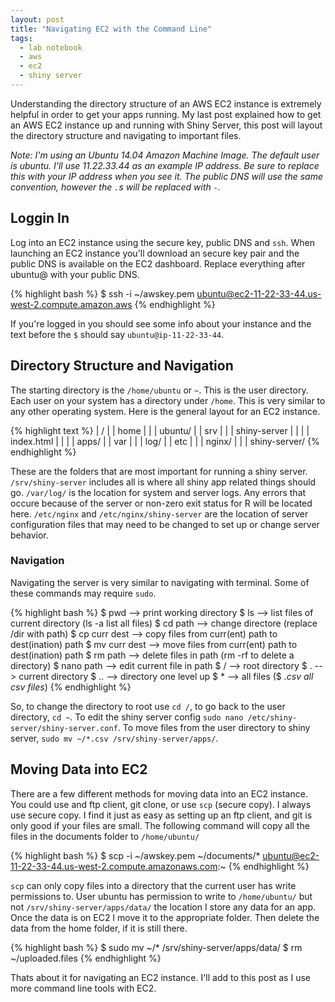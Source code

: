```yaml
---
layout: post
title: "Navigating EC2 with the Command Line"
tags:
  - lab notebook
  - aws
  - ec2
  - shiny server
---
```


Understanding the directory structure of an AWS EC2 instance is extremely helpful in order to get your apps running. My last post explained how to get an AWS EC2 instance up and running with Shiny Server, this post will layout the directory structure and navigating to important files.<!--more-->

*Note: I'm using an Ubuntu 14.04 Amazon Machine Image. The default user is ubuntu. I'll use 11.22.33.44 as an example IP address. Be sure to replace this with your IP address when you see it. The public DNS will use the same convention, however the `.`s will be replaced with `-`.*

## Loggin In

Log into an EC2 instance using the secure key, public DNS and `ssh`. When launching an EC2 instance you'll download an secure key pair and the public DNS is available on the EC2 dashboard. Replace everything after ubuntu@ with your public DNS.

{% highlight bash %}
$ ssh -i ~/awskey.pem ubuntu@ec2-11-22-33-44.us-west-2.compute.amazon.aws
{% endhighlight %}

If you're logged in you should see some info about your instance and the text before the `$` should say `ubuntu@ip-11-22-33-44`.

## Directory Structure and Navigation

The starting directory is the `/home/ubuntu` or `~`. This is the user directory. Each user on your system has a directory under `/home`. This is very similar to any other operating system. Here is the general layout for an EC2 instance.

{% highlight text %}
| /
| | home
| | | ubuntu/
| | srv
| | | shiny-server
| | | | index.html
| | | | apps/
| | var
| | | log/
| | etc
| | | nginx/
| | | shiny-server/
{% endhighlight %}

These are the folders that are most important for running a shiny server. `/srv/shiny-server` includes all is where all shiny app related things should go. `/var/log/` is the location for system and server logs. Any errors that occure because of the server or non-zero exit status for R will be located here. `/etc/nginx` and `/etc/nginx/shiny-server` are the location of server configuration files that may need to be changed to set up or change server behavior.

### Navigation

Navigating the server is very similar to navigating with terminal. Some of these commands may require `sudo`.

{% highlight bash %}
$ pwd           --> print working directory
$ ls            --> list files of current directory (ls -a list all files)
$ cd path       --> change directore (replace /dir with path)
$ cp curr dest  --> copy files from curr(ent) path to dest(ination) path
$ mv curr dest  --> move files from curr(ent) path to dest(ination) path
$ rm path       --> delete files in path (rm -rf to delete a directory)
$ nano path     --> edit current file in path
$ /             --> root directory
$ .             --> current directory
$ ..            --> directory one level up
$ *             --> all files ($ *.csv all csv files*)
{% endhighlight %}

So, to change the directory to root use `cd /`, to go back to the user directory, `cd ~`. To edit the shiny server config `sudo nano /etc/shiny-server/shiny-server.conf`. To move files from the user directory to shiny server, `sudo mv ~/*.csv /srv/shiny-server/apps/`.

## Moving Data into EC2

There are a few different methods for moving data into an EC2 instance. You could use and ftp client, git clone, or use `scp` (secure copy). I always use secure copy. I find it just as easy as setting up an ftp client, and git is only good if your files are small. The following command will copy all the files in the documents folder to `/home/ubuntu/`

{% highlight bash %}
$ scp -i ~/awskey.pem ~/documents/* ubuntu@ec2-11-22-33-44.us-west-2.compute.amazonaws.com:~
{% endhighlight %}

`scp` can only copy files into a directory that the current user has write permissions to. User ubuntu has permission to write to `/home/ubuntu/` but not `/srv/shiny-server/apps/data/` the location I store any data for an app. Once the data is on EC2 I move it to the appropriate folder. Then delete the data from the home folder, if it is still there.

{% highlight bash %}
$ sudo mv ~/* /srv/shiny-server/apps/data/
$ rm ~/uploaded.files
{% endhighlight %}

Thats about it for navigating an EC2 instance. I'll add to this post as I use more command line tools with EC2.
